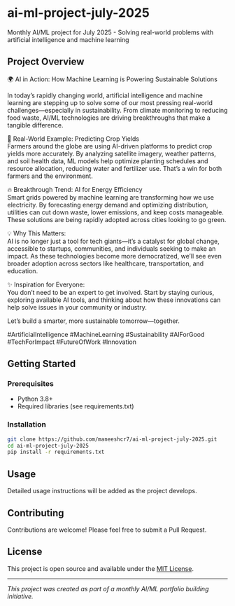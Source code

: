 # ai-ml-project-july-2025

Monthly AI/ML project for July 2025 - Solving real-world problems with artificial intelligence and machine learning

## Project Overview

🌍 AI in Action: How Machine Learning is Powering Sustainable Solutions

In today’s rapidly changing world, artificial intelligence and machine learning are stepping up to solve some of our most pressing real-world challenges—especially in sustainability. From climate monitoring to reducing food waste, AI/ML technologies are driving breakthroughs that make a tangible difference.

🔎 Real-World Example: Predicting Crop Yields  
Farmers around the globe are using AI-driven platforms to predict crop yields more accurately. By analyzing satellite imagery, weather patterns, and soil health data, ML models help optimize planting schedules and resource allocation, reducing water and fertilizer use. That’s a win for both farmers and the environment.

🔥 Breakthrough Trend: AI for Energy Efficiency  
Smart grids powered by machine learning are transforming how we use electricity. By forecasting energy demand and optimizing distribution, utilities can cut down waste, lower emissions, and keep costs manageable. These solutions are being rapidly adopted across cities looking to go green.

💡 Why This Matters:  
AI is no longer just a tool for tech giants—it’s a catalyst for global change, accessible to startups, communities, and individuals seeking to make an impact. As these technologies become more democratized, we’ll see even broader adoption across sectors like healthcare, transportation, and education.

✨ Inspiration for Everyone:  
You don’t need to be an expert to get involved. Start by staying curious, exploring available AI tools, and thinking about how these innovations can help solve issues in your community or industry.

Let’s build a smarter, more sustainable tomorrow—together.

#ArtificialIntelligence #MachineLearning #Sustainability #AIForGood #TechForImpact #FutureOfWork #Innovation

## Getting Started

### Prerequisites
- Python 3.8+
- Required libraries (see requirements.txt)

### Installation

```bash
git clone https://github.com/maneeshcr7/ai-ml-project-july-2025.git
cd ai-ml-project-july-2025
pip install -r requirements.txt
```

## Usage

Detailed usage instructions will be added as the project develops.

## Contributing

Contributions are welcome! Please feel free to submit a Pull Request.

## License

This project is open source and available under the [MIT License](LICENSE).

---

*This project was created as part of a monthly AI/ML portfolio building initiative.*